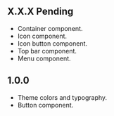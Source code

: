 ## X.X.X Pending
* Container component.
* Icon component.
* Icon button component.
* Top bar component.
* Menu component.

## 1.0.0
* Theme colors and typography.
* Button component.
